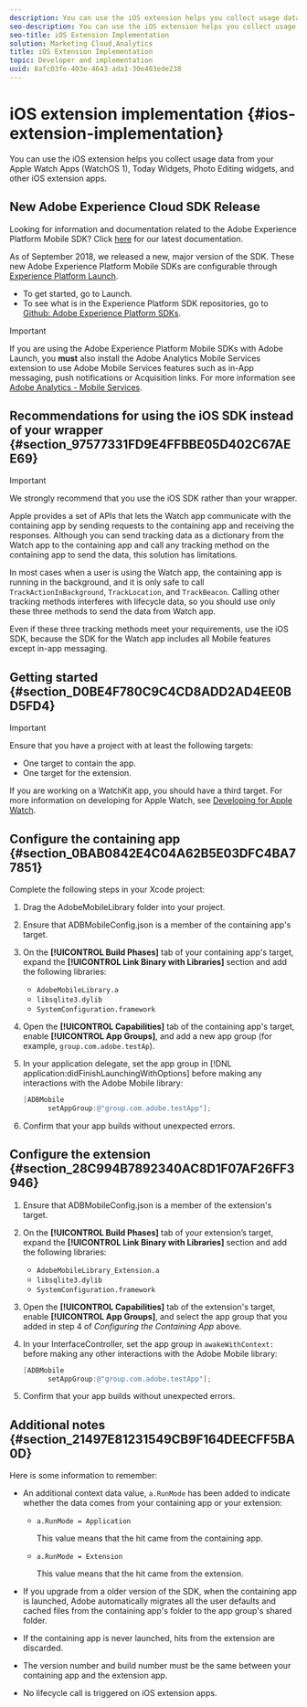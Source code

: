 ```yaml
---
description: You can use the iOS extension helps you collect usage data from your Apple Watch Apps (WatchOS 1), Today Widgets, Photo Editing widgets, and other iOS extension apps.
seo-description: You can use the iOS extension helps you collect usage data from your Apple Watch Apps (WatchOS 1), Today Widgets, Photo Editing widgets, and other iOS extension apps.
seo-title: iOS Extension Implementation
solution: Marketing Cloud,Analytics
title: iOS Extension Implementation
topic: Developer and implementation
uuid: 8afc03fe-403e-4643-ada1-30e403ede238
---
```


# iOS extension implementation {#ios-extension-implementation}

You can use the iOS extension helps you collect usage data from your Apple Watch Apps (WatchOS 1), Today Widgets, Photo Editing widgets, and other iOS extension apps.

## New Adobe Experience Cloud SDK Release

Looking for information and documentation related to the Adobe Experience Platform Mobile SDK? Click [here](https://aep-sdks.gitbook.io/docs/) for our latest documentation.

As of September 2018, we released a new, major version of the SDK. These new Adobe Experience Platform Mobile SDKs are configurable through [Experience Platform Launch](https://www.adobe.com/experience-platform/launch.html).

* To get started, go to Launch.
* To see what is in the Experience Platform SDK repositories, go to [Github: Adobe Experience Platform SDKs](https://github.com/Adobe-Marketing-Cloud/acp-sdks).

>[!IMPORTANT]
>
> If you are using the Adobe Experience Platform Mobile SDKs with Adobe Launch, you **must** also install the Adobe Analytics Mobile Services extension to use Adobe Mobile Services features such as in-App messaging, push notifications or Acquisition links. For more information see [Adobe Analytics - Mobile Services](https://aep-sdks.gitbook.io/docs/using-mobile-extensions/adobe-analytics-mobile-services).

## Recommendations for using the iOS SDK instead of your wrapper {#section_97577331FD9E4FFBBE05D402C67AEE69}

>[!IMPORTANT]
>
>We strongly recommend that you use the iOS SDK rather than your wrapper.

Apple provides a set of APIs that lets the Watch app communicate with the containing app by sending requests to the containing app and receiving the responses. Although you can send tracking data as a dictionary from the Watch app to the containing app and call any tracking method on the containing app to send the data, this solution has limitations.

In most cases when a user is using the Watch app, the containing app is running in the background, and it is only safe to call `TrackActionInBackground`, `TrackLocation`, and `TrackBeacon`. Calling other tracking methods interferes with lifecycle data, so you should use only these three methods to send the data from Watch app.

Even if these three tracking methods meet your requirements, use the iOS SDK, because the SDK for the Watch app includes all Mobile features except in-app messaging.

## Getting started {#section_D0BE4F780C9C4CD8ADD2AD4EE0BD5FD4}

>[!IMPORTANT]
>
>Ensure that you have a project with at least the following targets: 
>
>* One target to contain the app. 
>* One target for the extension. 
>

If you are working on a WatchKit app, you should have a third target. For more information on developing for Apple Watch, see [Developing for Apple Watch](https://developer.apple.com/library/ios/documentation/General/Conceptual/WatchKitProgrammingGuide/index.html#//apple_ref/doc/uid/TP40014969-CH8-SW1).

## Configure the containing app {#section_0BAB0842E4C04A62B5E03DFC4BA77851}

Complete the following steps in your Xcode project:

1. Drag the AdobeMobileLibrary folder into your project. 
1. Ensure that ADBMobileConfig.json is a member of the containing app's target. 
1. On the **[!UICONTROL Build Phases]** tab of your containing app's target, expand the **[!UICONTROL Link Binary with Libraries]** section and add the following libraries:

    * `AdobeMobileLibrary.a` 
    * `libsqlite3.dylib` 
    * `SystemConfiguration.framework`

1. Open the **[!UICONTROL Capabilities]** tab of the containing app's target, enable **[!UICONTROL App Groups]**, and add a new app group (for example, `group.com.adobe.testAp`). 

1. In your application delegate, set the app group in [!DNL application:didFinishLaunchingWithOptions] before making any interactions with the Adobe Mobile library:

   ```objective-c
   [ADBMobile 
         setAppGroup:@"group.com.adobe.testApp"];
   ```

1. Confirm that your app builds without unexpected errors.

## Configure the extension {#section_28C994B7892340AC8D1F07AF26FF3946}

1. Ensure that ADBMobileConfig.json is a member of the extension's target. 
1. On the **[!UICONTROL Build Phases]** tab of your extension’s target, expand the **[!UICONTROL Link Binary with Libraries]** section and add the following libraries:

    * `AdobeMobileLibrary_Extension.a` 
    * `libsqlite3.dylib` 
    * `SystemConfiguration.framework`

1. Open the **[!UICONTROL Capabilities]** tab of the extension's target, enable **[!UICONTROL App Groups]**, and select the app group that you added in step 4 of *Configuring the Containing App* above. 

1. In your InterfaceController, set the app group in `awakeWithContext:` before making any other interactions with the Adobe Mobile library:

   ```objective-c
   [ADBMobile 
         setAppGroup:@"group.com.adobe.testApp"];
   ```

1. Confirm that your app builds without unexpected errors.

## Additional notes {#section_21497E81231549CB9F164DEECFF5BA0D}

Here is some information to remember:

* An additional context data value, `a.RunMode` has been added to indicate whether the data comes from your containing app or your extension:

  * `a.RunMode = Application`
  
    This value means that the hit came from the containing app. 
  * `a.RunMode = Extension` 

    This value means that the hit came from the extension.

* If you upgrade from a older version of the SDK, when the containing app is launched, Adobe automatically migrates all the user defaults and cached files from the containing app's folder to the app group's shared folder. 
* If the containing app is never launched, hits from the extension are discarded. 
* The version number and build number must be the same between your containing app and the extension app. 
* No lifecycle call is triggered on iOS extension apps.

